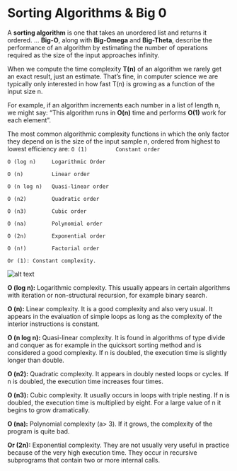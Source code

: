 # Sorting Algorithms & Big 0


A **sorting algorithm** is one that takes an unordered list and returns it ordered. ... **Big-O**, along with **Big-Omega** and **Big-Theta**, describe the performance of an algorithm by estimating the number of operations required as the size of the input approaches infinity.


When we compute the time complexity **T(n)** of an algorithm we rarely get an exact result, just an estimate. That’s fine, in computer science we are typically only interested in how fast T(n) is growing as a function of the input size n.

For example, if an algorithm increments each number in a list of length n, we might say: “This algorithm runs in **O(n)** time and performs **O(1)** work for each element”.

The most common algorithmic complexity functions in which the only factor they depend on is the size of the input sample n, ordered from highest to lowest efficiency are:
`O (1)         Constant order`

`O (log n)     Logarithmic Order`

`O (n)         Linear order`

`O (n log n)   Quasi-linear order`

`O (n2)        Quadratic order`

`O (n3)        Cubic order`

`O (na)        Polynomial order`

`O (2n)        Exponential order`

`O (n!)        Factorial order`

`Or (1): Constant complexity.`


![alt text](https://raw.githubusercontent.com/donbeave/interview/master/big-o-chart.png)

**O (log n):** Logarithmic complexity. This usually appears in certain algorithms with iteration or non-structural recursion, for example binary search.


**O (n):** Linear complexity. It is a good complexity and also very usual. It appears in the evaluation of simple loops as long as the complexity of the interior instructions is constant.


**O (n log n):** Quasi-linear complexity. It is found in algorithms of type divide and conquer as for example in the quicksort sorting method and is considered a good complexity. If n is doubled, the execution time is slightly longer than double.


**O (n2):** Quadratic complexity. It appears in doubly nested loops or cycles. If n is doubled, the execution time increases four times.


**O (n3):** Cubic complexity. It usually occurs in loops with triple nesting. If n is doubled, the execution time is multiplied by eight. For a large value of n it begins to grow dramatically.


**O (na):** Polynomial complexity (a> 3). If it grows, the complexity of the program is quite bad.


**Or (2n):** Exponential complexity. They are not usually very useful in practice because of the very high execution time. They occur in recursive subprograms that contain two or more internal calls.